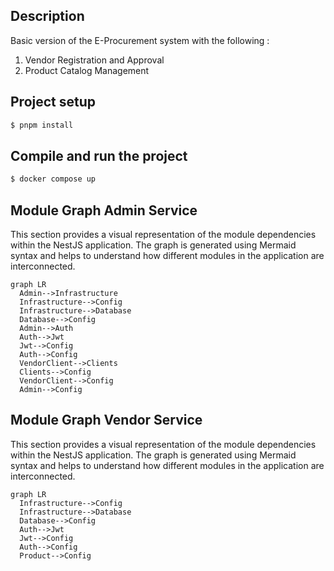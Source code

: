 ## Description

Basic version of the E-Procurement system with the following :

1. Vendor Registration and Approval
2. Product Catalog Management

## Project setup

```bash
$ pnpm install
```

## Compile and run the project

```bash
$ docker compose up
```

## Module Graph Admin Service

This section provides a visual representation of the module dependencies within the NestJS application. The graph is generated using Mermaid syntax and helps to understand how different modules in the application are interconnected.

```mermaid
graph LR
  Admin-->Infrastructure
  Infrastructure-->Config
  Infrastructure-->Database
  Database-->Config
  Admin-->Auth
  Auth-->Jwt
  Jwt-->Config
  Auth-->Config
  VendorClient-->Clients
  Clients-->Config
  VendorClient-->Config
  Admin-->Config
```

## Module Graph Vendor Service

This section provides a visual representation of the module dependencies within the NestJS application. The graph is generated using Mermaid syntax and helps to understand how different modules in the application are interconnected.

```mermaid
graph LR
  Infrastructure-->Config
  Infrastructure-->Database
  Database-->Config
  Auth-->Jwt
  Jwt-->Config
  Auth-->Config
  Product-->Config
```
